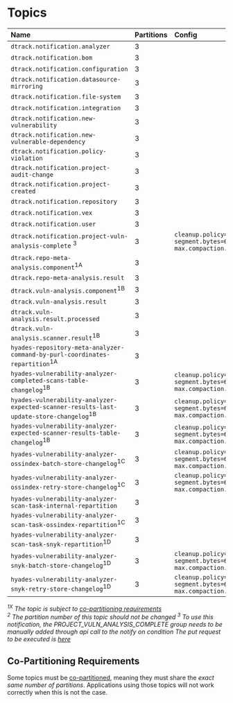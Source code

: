 # Topics

| Name                                                                                              | Partitions | Config                                                                              |
|:--------------------------------------------------------------------------------------------------|:-----------|:------------------------------------------------------------------------------------|
| `dtrack.notification.analyzer`                                                                    | 3          |                                                                                     |
| `dtrack.notification.bom`                                                                         | 3          |                                                                                     |
| `dtrack.notification.configuration`                                                               | 3          |                                                                                     |
| `dtrack.notification.datasource-mirroring`                                                        | 3          |                                                                                     |
| `dtrack.notification.file-system`                                                                 | 3          |                                                                                     |
| `dtrack.notification.integration`                                                                 | 3          |                                                                                     |
| `dtrack.notification.new-vulnerability`                                                           | 3          |                                                                                     |
| `dtrack.notification.new-vulnerable-dependency`                                                   | 3          |                                                                                     |
| `dtrack.notification.policy-violation`                                                            | 3          |                                                                                     |
| `dtrack.notification.project-audit-change`                                                        | 3          |                                                                                     |
| `dtrack.notification.project-created`                                                             | 3          |                                                                                     |
| `dtrack.notification.repository`                                                                  | 3          |                                                                                     |
| `dtrack.notification.vex`                                                                         | 3          |                                                                                     |
| `dtrack.notification.user`                                                                        | 3          |                                                                                     |
| `dtrack.notification.project-vuln-analysis-complete` <sup>3</sup>                                 | 3          | `cleanup.policy=compact`<br/>`segment.bytes=67108864`<br/>`max.compaction.lag.ms=1` |
| `dtrack.repo-meta-analysis.component`<sup>1A</sup>                                                | 3          |                                                                                     |
| `dtrack.repo-meta-analysis.result`                                                                | 3          |                                                                                     |
| `dtrack.vuln-analysis.component`<sup>1B</sup>                                                     | 3          |                                                                                     |
| `dtrack.vuln-analysis.result`                                                                     | 3          |                                                                                     |
| `dtrack.vuln-analysis.result.processed`                                                           | 3          |                                                                                     |
| `dtrack.vuln-analysis.scanner.result`<sup>1B</sup>                                                | 3          |                                                                                     |
| `hyades-repository-meta-analyzer-command-by-purl-coordinates-repartition`<sup>1A</sup>            | 3          |                                                                                     |
| `hyades-vulnerability-analyzer-completed-scans-table-changelog`<sup>1B</sup>                      | 3          | `cleanup.policy=compact`<br/>`segment.bytes=67108864`<br/>`max.compaction.lag.ms=1` |
| `hyades-vulnerability-analyzer-expected-scanner-results-last-update-store-changelog`<sup>1B</sup> | 3          | `cleanup.policy=compact`<br/>`segment.bytes=67108864`<br/>`max.compaction.lag.ms=1` |
| `hyades-vulnerability-analyzer-expected-scanner-results-table-changelog`<sup>1B</sup>             | 3          | `cleanup.policy=compact`<br/>`segment.bytes=67108864`<br/>`max.compaction.lag.ms=1` |
| `hyades-vulnerability-analyzer-ossindex-batch-store-changelog`<sup>1C</sup>                       | 3          | `cleanup.policy=compact`<br/>`segment.bytes=67108864`<br/>`max.compaction.lag.ms=1` |
| `hyades-vulnerability-analyzer-ossindex-retry-store-changelog`<sup>1C</sup>                       | 3          | `cleanup.policy=compact`<br/>`segment.bytes=67108864`<br/>`max.compaction.lag.ms=1` |
| `hyades-vulnerability-analyzer-scan-task-internal-repartition`                                    | 3          |                                                                                     |
| `hyades-vulnerability-analyzer-scan-task-ossindex-repartition`<sup>1C</sup>                       | 3          |                                                                                     |
| `hyades-vulnerability-analyzer-scan-task-snyk-repartition`<sup>1D</sup>                           | 3          |                                                                                     |
| `hyades-vulnerability-analyzer-snyk-batch-store-changelog`<sup>1D</sup>                           | 3          | `cleanup.policy=compact`<br/>`segment.bytes=67108864`<br/>`max.compaction.lag.ms=1` |
| `hyades-vulnerability-analyzer-snyk-retry-store-changelog`<sup>1D</sup>                           | 3          | `cleanup.policy=compact`<br/>`segment.bytes=67108864`<br/>`max.compaction.lag.ms=1` |

*<sup>1X</sup> The topic is subject to [co-partitioning requirements](#co-partitioning-requirements)*  
*<sup>2</sup> The partition number of this topic should not be changed*
*<sup>3</sup> To use this notification, the PROJECT_VULN_ANALYSIS_COMPLETE group needs to be manually added through api call to the notify on condition
The put request to be executed is [here](https://github.com/DependencyTrack/hyades-apiserver/blob/main/src/main/java/org/dependencytrack/resources/v1/NotificationRuleResource.java#L100)<br/>*

## Co-Partitioning Requirements

Some topics must be [co-partitioned](https://www.confluent.io/blog/co-partitioning-in-kafka-streams/),
meaning they must share the *exact same number of partitions*. Applications using those topics will not work
correctly when this is not the case.

